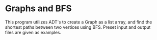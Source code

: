 # Graphs and BFS
This program utilizes ADT's to create a Graph as a list array, and find the shortest paths between two vertices using BFS.
Preset input and output files are given as examples.
